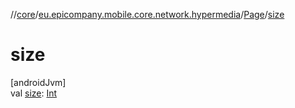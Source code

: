//[core](../../../index.md)/[eu.epicompany.mobile.core.network.hypermedia](../index.md)/[Page](index.md)/[size](size.md)

# size

[androidJvm]\
val [size](size.md): [Int](https://kotlinlang.org/api/latest/jvm/stdlib/kotlin/-int/index.html)
